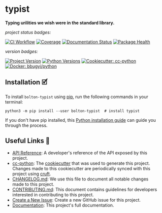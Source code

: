 # typist

**Typing urilities we wish were in the standard library.**

_project status badges:_

[![CI Workflow](https://github.com/python-boltons/typist/actions/workflows/ci.yml/badge.svg)](https://github.com/python-boltons/typist/actions/workflows/ci.yml)
[![Coverage](https://codecov.io/gh/python-boltons/typist/branch/master/graph/badge.svg)](https://codecov.io/gh/python-boltons/typist)
[![Documentation Status](https://readthedocs.org/projects/bolton-typist/badge/?version=latest)](https://bolton-typist.readthedocs.io/en/latest/?badge=latest)
[![Package Health](https://snyk.io/advisor/python/bolton-typist/badge.svg)](https://snyk.io/advisor/python/bolton-typist)

_version badges:_

[![Project Version](https://img.shields.io/pypi/v/bolton-typist)](https://pypi.org/project/bolton-typist/)
[![Python Versions](https://img.shields.io/pypi/pyversions/bolton-typist)](https://pypi.org/project/bolton-typist/)
[![Cookiecutter: cc-python](https://img.shields.io/static/v1?label=cc-python&message=2021.12.20&color=d4aa00&logo=cookiecutter&logoColor=d4aa00)](https://github.com/bbugyi200/cc-python)
[![Docker: bbugyi/python](https://img.shields.io/static/v1?label=bbugyi%20%2F%20python&message=2021.12.20&color=8ec4ad&logo=docker&logoColor=8ec4ad)](https://github.com/bbugyi200/docker-python)


## Installation 🗹

To install `bolton-typist` using [pip][9], run the following
commands in your terminal:

``` shell
python3 -m pip install --user bolton-typist  # install typist
```

If you don't have pip installed, this [Python installation guide][10] can guide
you through the process.


## Useful Links 🔗

* [API Reference][3]: A developer's reference of the API exposed by this
  project.
* [cc-python][4]: The [cookiecutter][5] that was used to generate this project.
  Changes made to this cookiecutter are periodically synced with this project
  using [cruft][12].
* [CHANGELOG.md][2]: We use this file to document all notable changes made to
  this project.
* [CONTRIBUTING.md][7]: This document contains guidelines for developers
  interested in contributing to this project.
* [Create a New Issue][13]: Create a new GitHub issue for this project.
* [Documentation][1]: This project's full documentation.


[1]: https://bolton-typist.readthedocs.io/en/latest
[2]: https://github.com/python-boltons/typist/blob/master/CHANGELOG.md
[3]: https://bolton-typist.readthedocs.io/en/latest/modules.html
[4]: https://github.com/bbugyi200/cc-python
[5]: https://github.com/cookiecutter/cookiecutter
[6]: https://docs.readthedocs.io/en/stable/
[7]: https://github.com/python-boltons/typist/blob/master/CONTRIBUTING.md
[8]: https://github.com/python-boltons/typist
[9]: https://pip.pypa.io
[10]: http://docs.python-guide.org/en/latest/starting/installation/
[11]: https://github.com/pypa/pipx
[12]: https://github.com/cruft/cruft
[13]: https://github.com/python-boltons/typist/issues/new/choose
